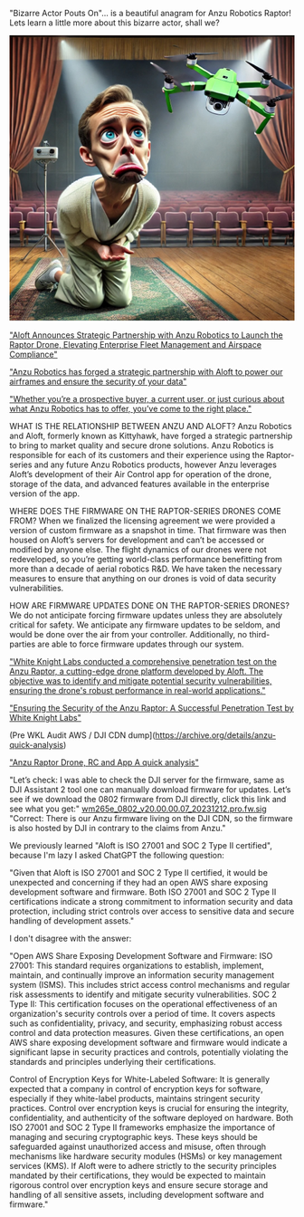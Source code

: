 "Bizarre Actor Pouts On"... is a beautiful anagram for Anzu Robotics Raptor! Lets learn a little more about this bizarre actor, shall we? 

![I can haz Raptorburger?!](https://github.com/MAVProxyUser/BizarreActorPoutsOn/raw/main/BizzareActorPouting.jpg)

["Aloft Announces Strategic Partnership with Anzu Robotics to Launch the Raptor Drone, Elevating Enterprise Fleet Management and Airspace Compliance"](https://www.aloft.ai/blog/aloft-announces-strategic-partnership-with-anzu-robotics-to-launch-the-raptor-drone-elevating-enterprise-fleet-management-and-airspace-compliance/)

["Anzu Robotics has forged a strategic partnership with Aloft to power our airframes and ensure the security of your data"](https://www.anzurobotics.com/powered-by-aloft-air-control/)

["Whether you’re a prospective buyer, a current user, or just curious about what Anzu Robotics has to offer, you’ve come to the right place."](https://www.anzurobotics.com/faq/) 

WHAT IS THE RELATIONSHIP BETWEEN ANZU AND ALOFT?
Anzu Robotics and Aloft, formerly known as Kittyhawk, have forged a strategic partnership to bring to market quality and secure drone solutions. Anzu Robotics is responsible for each of its customers and their experience using the Raptor-series and any future Anzu Robotics products, however Anzu leverages Aloft’s development of their Air Control app for operation of the drone, storage of the data, and advanced features available in the enterprise version of the app.

WHERE DOES THE FIRMWARE ON THE RAPTOR-SERIES DRONES COME FROM?
When we finalized the licensing agreement we were provided a version of custom firmware as a snapshot in time. That firmware was then housed on Aloft’s servers for development and can’t be accessed or modified by anyone else. The flight dynamics of our drones were not redeveloped, so you’re getting world-class performance benefitting from more than a decade of aerial robotics R&D. We have taken the necessary measures to ensure that anything on our drones is void of data security vulnerabilities.

HOW ARE FIRMWARE UPDATES DONE ON THE RAPTOR-SERIES DRONES?
We do not anticipate forcing firmware updates unless they are absolutely critical for safety. We anticipate any firmware updates to be seldom, and would be done over the air from your controller. Additionally, no third-parties are able to force firmware updates through our system.

["White Knight Labs conducted a comprehensive penetration test on the Anzu Raptor, a cutting-edge drone platform developed by Aloft. The objective was to identify and mitigate potential security vulnerabilities, ensuring the drone's robust performance in real-world applications."](https://www.linkedin.com/posts/white-knight-labs_ensuring-the-security-of-the-anzu-raptor-activity-7201966025800572929-lUeW/)

["Ensuring the Security of the Anzu Raptor: A Successful Penetration Test by White Knight Labs"](https://www.aloft.ai/blog/ensuring-the-security-of-the-anzu-raptor-a-successful-penetration-test-by-white-knight-labs/)

(Pre WKL Audit AWS / DJI CDN dump](https://archive.org/details/anzu-quick-analysis)

["Anzu Raptor Drone, RC and App A quick analysis"](https://think-awesome.com/Anzu_quick_analysis.pdf)

"Let’s check: I was able to check the DJI server for the firmware, same as DJI Assistant 2 tool one can manually download firmware for updates. Let’s see if we download the 0802 firmware from DJI directly, click this link and see what you get:"
[wm265e_0802_v20.00.00.07_20231212.pro.fw.sig](https://archive.org/download/anzu-quick-analysis/Users/kfinisterre/Desktop/Aloft_DJI-CDN_dump/wm265e_0802_v11.07.01.16_20240625.pro.fw.sig) "Correct: There is our Anzu firmware living on the DJI CDN, so the firmware is also hosted by DJI in contrary to the claims from Anzu."

We previously learned "Aloft is ISO 27001 and SOC 2 Type II certified", because I'm lazy I asked ChatGPT the following question: 

"Given that Aloft is ISO 27001 and SOC 2 Type II certified, it would be unexpected and concerning if they had an open AWS share exposing development software and firmware. Both ISO 27001 and SOC 2 Type II certifications indicate a strong commitment to information security and data protection, including strict controls over access to sensitive data and secure handling of development assets."

I don't disagree with the answer: 

"Open AWS Share Exposing Development Software and Firmware:
ISO 27001: This standard requires organizations to establish, implement, maintain, and continually improve an information security management system (ISMS). This includes strict access control mechanisms and regular risk assessments to identify and mitigate security vulnerabilities.
SOC 2 Type II: This certification focuses on the operational effectiveness of an organization's security controls over a period of time. It covers aspects such as confidentiality, privacy, and security, emphasizing robust access control and data protection measures.
Given these certifications, an open AWS share exposing development software and firmware would indicate a significant lapse in security practices and controls, potentially violating the standards and principles underlying their certifications.

Control of Encryption Keys for White-Labeled Software:
It is generally expected that a company in control of encryption keys for software, especially if they white-label products, maintains stringent security practices. Control over encryption keys is crucial for ensuring the integrity, confidentiality, and authenticity of the software deployed on hardware.
Both ISO 27001 and SOC 2 Type II frameworks emphasize the importance of managing and securing cryptographic keys. These keys should be safeguarded against unauthorized access and misuse, often through mechanisms like hardware security modules (HSMs) or key management services (KMS).
If Aloft were to adhere strictly to the security principles mandated by their certifications, they would be expected to maintain rigorous control over encryption keys and ensure secure storage and handling of all sensitive assets, including development software and firmware."

